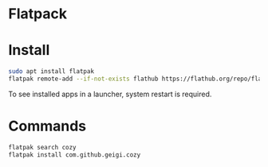 # Flatpack

# Install

```sh
sudo apt install flatpak
flatpak remote-add --if-not-exists flathub https://flathub.org/repo/flathub.flatpakrepo
```

To see installed apps in a launcher, system restart is required.

# Commands

```sh
flatpak search cozy
flatpak install com.github.geigi.cozy
```
